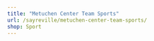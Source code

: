 ```yaml
---
title: "Metuchen Center Team Sports"
url: /sayreville/metuchen-center-team-sports/
shop: Sport
---
```

